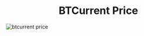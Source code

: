 <h1 align="center"> BTCurrent Price </h1>
<img align="center" src="https://user-images.githubusercontent.com/85262397/167220482-a2200fa0-9d90-4dd4-a524-0e38517cd30a.png" alt="btcurrent price"/>

